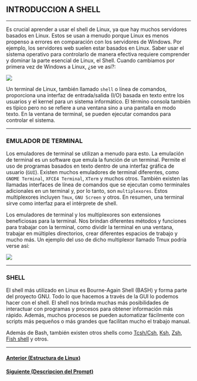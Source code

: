 ## INTRODUCCION A SHELL
___
Es crucial aprender a usar el shell de Linux, ya que hay muchos servidores basados en Linux. Estos se usan a menudo porque Linux es menos propenso a errores en comparación con los servidores de Windows. Por ejemplo, los servidores web suelen estar basados en Linux. Saber usar el sistema operativo para controlarlo de manera efectiva requiere comprender y dominar la parte esencial de Linux, el Shell. Cuando cambiamos por primera vez de Windows a Linux, ¿se ve así?:

![](https://academy.hackthebox.com/storage/modules/18/first_linux2.png)

Un terminal de Linux, también llamado `shell` o línea de comandos, proporciona una interfaz de entrada/salida (I/O) basada en texto entre los usuarios y el kernel para un sistema informático. El término consola también es típico pero no se refiere a una ventana sino a una pantalla en modo texto. En la ventana de terminal, se pueden ejecutar comandos para controlar el sistema.
___

### EMULADOR DE TERMINAL

Los emuladores de terminal se utilizan a menudo para esto. La emulación de terminal es un software que emula la función de un terminal. Permite el uso de programas basados en texto dentro de una interfaz gráfica de usuario (`GUI`). Existen muchos emuladores de terminal diferentes, como `GNOME Terminal`, `XFCE4 Terminal`, `XTerm` y muchos otros. También existen las llamadas interfaces de línea de comandos que se ejecutan como terminales adicionales en un terminal y, por lo tanto, son `multiplexores`. Estos multiplexores incluyen `Tmux`, `GNU Screen` y otros. En resumen, una terminal sirve como interfaz para el intérprete de shell.

Los emuladores de terminal y los multiplexores son extensiones beneficiosas para la terminal. Nos brindan diferentes métodos y funciones para trabajar con la terminal, como dividir la terminal en una ventana, trabajar en múltiples directorios, crear diferentes espacios de trabajo y mucho más. Un ejemplo del uso de dicho multiplexor llamado Tmux podría verse así:

![](https://academy.hackthebox.com/storage/modules/18/tmux.png)
___
### SHELL

El shell más utilizado en Linux es Bourne-Again Shell (BASH) y forma parte del proyecto GNU. Todo lo que hacemos a través de la GUI lo podemos hacer con el shell. El shell nos brinda muchas más posibilidades de interactuar con programas y procesos para obtener información más rápido. Además, muchos procesos se pueden automatizar fácilmente con scripts más pequeños o más grandes que facilitan mucho el trabajo manual.

Además de Bash, también existen otros shells como [Tcsh/Csh](https://en.wikipedia.org/wiki/Tcsh), [Ksh](https://en.wikipedia.org/wiki/KornShell), [Zsh](https://en.wikipedia.org/wiki/Z_shell), [Fish shell](https://en.wikipedia.org/wiki/Friendly_interactive_shell) y otros.
___
#### [Anterior (Estructura de Linux)](https://github.com/jcca1992/INFOSEC/blob/main/Linux%20Fundamentals/Estructura-Linux.md)
#### [Siguiente (Descripcion del Prompt)](https://github.com/jcca1992/INFOSEC/blob/main/Linux%20Fundamentals/Prompt-Description.md)

